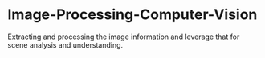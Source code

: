 # Image-Processing-Computer-Vision

Extracting and processing the image information and leverage that for scene analysis and understanding.
